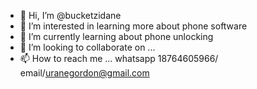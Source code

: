 - 👋 Hi, I’m @bucketzidane
- 👀 I’m interested in learning more about phone software 
- 🌱 I’m currently learning about phone unlocking
- 💞️ I’m looking to collaborate on ...
- 📫 How to reach me ... whatsapp 18764605966/ email/uranegordon@gmail.com

<!---
bucketzidane/bucketzidane is a ✨ special ✨ repository because its `README.md` (this file) appears on your GitHub profile.
You can click the Preview link to take a look at your changes.
--->
